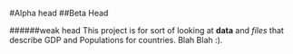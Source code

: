 #Alpha head
##Beta Head

######weak head
This project is for sort of looking at **data** and *files* that describe GDP and Populations for countries.  Blah Blah :).
